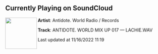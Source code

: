 ## Currently Playing on SoundCloud

[<img align="left" width="100" src="https://i1.sndcdn.com/artworks-28j8POHaZhypJljE-pnk4zA-t500x500.jpg">](https://soundcloud.com/antidoteworldradio/awmu017)

**Artist**: Antidote. World Radio / Records 

**Track**: ANTIDOTE. WORLD MIX UP 017 — LACHIE.WAV

Last updated at 11/16/2022 11:19
